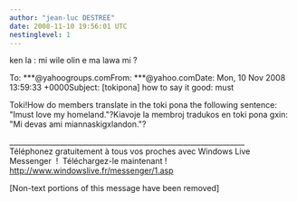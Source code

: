 ```yaml
---
author: "jean-luc DESTREE"
date: 2008-11-10 19:56:01 UTC
nestinglevel: 1
---
```

ken la : mi wile olin e ma lawa mi ?  
  
To: \*\*\*@yahoogroups.comFrom: \*\*\*@yahoo.comDate: Mon, 10 Nov 2008 13:59:33 +0000Subject: \[tokipona\] how to say it good: must  
  
  
  
Toki!How do members translate in the toki pona the following sentence: "Imust love my homeland."?Kiavoje la membroj tradukos en toki pona gxin: "Mi devas ami miannaskigxlandon."?  
  
  
  
  
  
\_\_\_\_\_\_\_\_\_\_\_\_\_\_\_\_\_\_\_\_\_\_\_\_\_\_\_\_\_\_\_\_\_\_\_\_\_\_\_\_\_\_\_\_\_\_\_\_\_\_\_\_\_\_\_\_\_\_\_\_\_\_\_\_\_  
Téléphonez gratuitement à tous vos proches avec Windows Live Messenger  !  Téléchargez-le maintenant !   
http://www.windowslive.fr/messenger/1.asp  
  
\[Non-text portions of this message have been removed\]